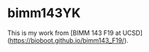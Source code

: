 # bimm143YK


This is my work from [BIMM 143 F19 at UCSD] (https://bioboot.github.io/bimm143_F19/).


